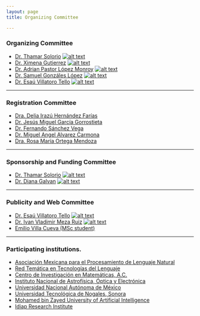 ```yaml
---
layout: page
title: Organizing Committee

---
```

<!-- icons without padding -->

[1.2]: http://i.imgur.com/wWzX9uB.png (twitter icon without padding)

<!-- links to your social media accounts -->
<!-- update these accordingly -->

[1]: https://twitter.com/thamar_solorio
[2]: https://twitter.com/XimGutierrez
[3]: http://twitter.com/EsauVT
[4]: https://twitter.com/cafe_con_pan
[5]: https://twitter.com/SamuelGL2
[6]: https://twitter.com/apastorlm
[7]: https://twitter.com/frantishek
[8]: https://twitter.com/ivanvladimir
[9]: https://twitter.com/hego_py
[10]: https://twitter.com/devoidikk

### Organizing Committee
* [Dr. Thamar Solorio](https://mbzuai.ac.ae/study/faculty/thamar-solorio/)  [![alt text][1.2]][1]
* [Dr. Ximena Gutierrez](https://www.spur.uzh.ch/en/aboutus/Personen/staff/postdocs/Ximena-Gutierrez-Vasques.html) [![alt text][1.2]][2]
* [Dr. Adrian Pastor López Monroy](http://personal.cimat.mx:8181/~pastor.lopez/) [![alt text][1.2]][6]
* [Dr. Samuel Gonzáles López](http://samuelgonzalez-lopez.com/) [![alt text][1.2]][5]
* [Dr. Esaú Villatoro Tello](https://www.idiap.ch/~evillatoro/) [![alt text][1.2]][3]

----------
### Registration Committee
* [Dra. Delia Irazú Hernández Farías]() 
* [Dr. Jesús Miguel García Gorrostieta]() 
* [Dr. Fernando Sánchez Vega]() 
* [Dr. Miguel Angel Alvarez Carmona]() 
* [Dra. Rosa María Ortega Mendoza]() 

----------
### Sponsorship and Funding Committee
* [Dr. Thamar Solorio](https://mbzuai.ac.ae/study/faculty/thamar-solorio/)  [![alt text][1.2]][1]
* [Dr. Diana Galvan](https://dianags.github.io/) [![alt text][1.2]][10]

----------
### Publicity and Web Committee
* [Dr. Esaú Villatoro Tello](https://www.idiap.ch/~evillatoro/) [![alt text][1.2]][3]
* [Dr. Ivan Vladimir Meza Ruiz](http://turing.iimas.unam.mx/~ivanvladimir/) [![alt text][1.2]][8]
* [Emilio Villa Cueva (MSc student)](https://villacu.github.io/)


----------
### Participating institutions.
* [Asociación Mexicana para el Procesamiento de Lenguaje Natural](http://ampln.mx/)
* [Red Temática en Tecnologías del Lenguaje](http://ltl.inaoep.mx/RedTTL)
* [Centro de Investigación en Matemáticas, A.C.](https://www.cimat.mx/)
* [Instituto Nacional de Astrofísica, Óptica y Electrónica](https://www.inaoep.mx/)
* [Universidad Nacional Autónoma de México](http://www.unam.mx/)
* [Universidad Tecnológica de Nogales, Sonora](http://utnogales.edu.mx/tic/#)
* [Mohamed bin Zayed University of Artificial Intelligence](https://mbzuai.ac.ae/)
* [Idiap Research Institute](https://www.idiap.ch/en)
